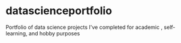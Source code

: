 # datascienceportfolio
Portfolio of data science projects I've completed for academic , self-learning, and hobby purposes
